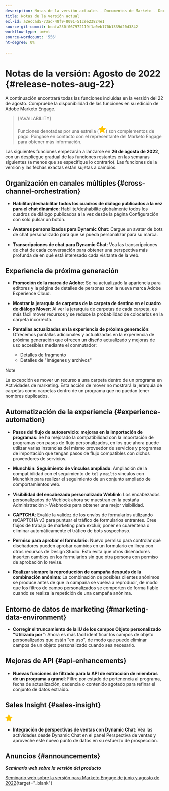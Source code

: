 ```yaml
---
description: Notas de la versión actuales - Documentos de Marketo - Documentación del producto
title: Notas de la versión actual
exl-id: a2eccad5-73ad-48f9-8091-51cee23824e1
source-git-commit: beafa230f067972119f1a0eb170b1339d20d3842
workflow-type: tm+mt
source-wordcount: '556'
ht-degree: 0%

---
```


# Notas de la versión: Agosto de 2022 {#release-notes-aug-22}

A continuación encontrará todas las funciones incluidas en la versión del 22 de agosto. Compruebe la disponibilidad de las funciones en su edición de Adobe Marketo Engage.

>[!AVAILABILITY]
>
>Funciones denotadas por una estrella (![star](assets/yellow-star.png)) son complementos de pago. Póngase en contacto con el representante del Marketo Engage para obtener más información.

Las siguientes funciones empezarán a lanzarse en **26 de agosto de 2022**, con un despliegue gradual de las funciones restantes en las semanas siguientes (a menos que se especifique lo contrario). Las funciones de la versión y las fechas exactas están sujetas a cambios.

## Organización en canales múltiples {#cross-channel-orchestration}

* **Habilitar/deshabilitar todos los cuadros de diálogo publicados a la vez para el chat dinámico**: Habilite/deshabilite globalmente todos los cuadros de diálogo publicados a la vez desde la página Configuración con solo pulsar un botón.

* **Avatares personalizados para Dynamic Chat**: Cargue un avatar de bots de chat personalizado para que se pueda personalizar para su marca.

* **Transcripciones de chat para Dynamic Chat**: Vea las transcripciones de chat de cada conversación para obtener una perspectiva más profunda de en qué está interesado cada visitante de la web.

## Experiencia de próxima generación

* **Promoción de la marca de Adobe**: Se ha actualizado la apariencia para editores y la página de detalles de personas con la nueva marca Adobe Experience Cloud.

* **Mostrar la jerarquía de carpetas de la carpeta de destino en el cuadro de diálogo Mover**: Al ver la jerarquía de carpetas de cada carpeta, es más fácil mover recursos y se reduce la probabilidad de colocarlos en la carpeta incorrecta.

* **Pantallas actualizadas en la experiencia de próxima generación**: Ofrecemos pantallas adicionales y actualizadas en la experiencia de próxima generación que ofrecen un diseño actualizado y mejoras de uso accesibles mediante el conmutador:

   * Detalles de fragmento
   * Detalles de &quot;Imágenes y archivos&quot;

>[!NOTE]
>
>La excepción es mover un recurso a una carpeta dentro de un programa en Actividades de marketing. Esta acción de mover no mostrará la jerarquía de carpetas como carpetas dentro de un programa que no puedan tener nombres duplicados.

## Automatización de la experiencia {#experience-automation}

* **Pasos del flujo de autoservicio: mejoras en la importación de programas**: Se ha mejorado la compatibilidad con la importación de programas con pasos de flujo personalizados, en los que ahora puede utilizar varias instancias del mismo proveedor de servicios y programas de importación que tengan pasos de flujo compatibles con dichos proveedores de servicios.

* **Munchkin: Seguimiento de vínculos ampliado**: Ampliación de la compatibilidad con el seguimiento de `tel` y `mailto` vínculos con Munchkin para realizar el seguimiento de un conjunto ampliado de comportamientos web.

* **Visibilidad del encabezado personalizado Weblink**: Los encabezados personalizados de Weblock ahora se muestran en la pestaña Administración > Webhooks para obtener una mejor visibilidad.

* **CAPTCHA**: Evalúe la validez de los envíos de formularios utilizando reCAPTCHA v3 para puntuar el tráfico de formularios entrantes. Cree flujos de trabajo de marketing para excluir, poner en cuarentena o eliminar automáticamente el tráfico de bots sospechoso.

* **Permiso para aprobar el formulario**: Nuevo permiso para controlar qué diseñadores pueden aprobar cambios en un formulario en línea con otros recursos de Design Studio. Esto evita que otros diseñadores inserten cambios en los formularios sin que otra persona con permiso de aprobación lo revise.

* **Realizar siempre la reproducción de campaña después de la combinación anónima**: La combinación de posibles clientes anónimos se produce antes de que la campaña se vuelva a reproducir, de modo que los filtros de campo personalizados se comporten de forma fiable cuando se realiza la repetición de una campaña anónima.

## Entorno de datos de marketing {#marketing-data-environment}

* **Corregir el truncamiento de la IU de los campos Objeto personalizado &quot;Utilizado por&quot;**: Ahora es más fácil identificar los campos de objeto personalizados que están &quot;en uso&quot;, de modo que puede eliminar campos de un objeto personalizado cuando sea necesario.

## Mejoras de API {#api-enhancements}

* **Nuevas funciones de filtrado para la API de extracción de miembros de un programa a granel**: Filtre por estado de pertenencia al programa, fecha de actualización, cadencia o contenido agotado para refinar el conjunto de datos extraído.

## Sales Insight {#sales-insight}

![(estrella)](assets/yellow-star.png)

* **Integración de perspectivas de ventas con Dynamic Chat**: Vea las actividades desde Dynamic Chat en el panel Perspectiva de ventas y aproveche este nuevo punto de datos en su esfuerzo de prospección.

## Anuncios {#announcements}

**_Seminario web sobre la versión del producto_**

[Seminario web sobre la versión para Marketo Engage de junio y agosto de 2022](https://engage.marketo.com/2022_June_August_Release_Webinar_OnDemandPage.html){target=&quot;_blank&quot;}
